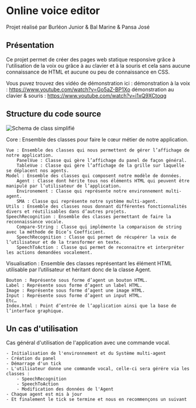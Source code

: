 # Online voice editor
Projet réalisé par Burléon Junior & Bal Marine & Pansa José

## Présentation
Ce projet permet de créer des pages web statique responsive grâce à l'utilisation de la voix ou grâce à au clavier et à la souris et cela sans aucune connaissance de HTML et aucune ou peu de connaissance en CSS.

Vous puvez trouvez des vidéo de démonstration ici :
démonstration à la voix : https://www.youtube.com/watch?v=Go5aZ-BP1Xo
démonstration au clavier & souris : https://www.youtube.com/watch?v=i1xQ9XCtoqg

## Structure du code source
![Schema de class simplifié](https://lh6.googleusercontent.com/DkIhnx6fqdZR0Eiqobwiss6vvHFQu5n2SBs0Cs6pzb52LMjFmM78vdUrHXbd3VsD0pdHO79HVMGIR2o=w1919-h950-rw)


Core : Ensemble des classes pour faire le cœur métier de notre application.

    Vue : Ensemble des classes qui nous permettent de gérer l’affichage de notre application.
        PanelVue : Classe qui gère l’affichage du panel de façon général. 
        TableVue : Classe qui gère l’affichage de la grille sur laquelle se déplacent nos agents.
    Model : Ensemble des classes qui composent notre modèle de données.
        Agent : Classe dont hérite tous nos éléments HTML qui peuvent être manipulé par l’utilisateur de l’application. 
        Environement : Classe qui représente notre environnement multi-agent. 
        SMA : Classe qui représente notre système multi-agent.
    Utils : Ensemble des classes nous donnant différentes fonctionnalités divers et réutilisables dans d’autres projets.
    SpeechRecognition : Ensemble des classes permettant de faire la reconnaissance vocale.
        Compare-String : Classe qui implémente la comparaison de string avec la méthode de Dice’s Coefficient. 
        SpeechRecognition : Classe qui permet de récupérer la voix de l’utilisateur et de la transformer en texte. 
        SpeechToAction : Classe qui permet de reconnaitre et interpréter les actions demandées vocalement.

Visualisation : Ensemble des classes représentant les élément HTML utilisable par l’utilisateur et héritant donc de la classe Agent.

    Bouton : Représente sous forme d’agent un bouton HTML. 
    Label : Représente sous forme d’agent un label HTML. 
    Image : Représente sous forme d’agent une image HTML. 
    Input : Représente sous forme d’agent un input HTML. 
    Etc… 
    Index.html : Point d’entrée de l’application ainsi que la base de l’interface graphique.

## Un cas d'utilisation 
Cas général d'utilisation de l'application avec une commande vocal.

    - Initialisation de l'environnement et du Système multi-agent
    - Création du panel
    - Démarrage d'un tick
    - L'utilisateur donne une commande vocal, celle-ci sera gérére via les classes :
        - SpeechRecognition
        - SpeechToAction
        - Modification des données de l'Agent
    - Chaque agent est mis à jour    
    - Et finalement le tick se termine et nous en recommençons un suivant
